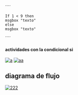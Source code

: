 ´´´´

    If 1 < 9 then 
    msgbox "texto"
    else 
    msgbox "texto"

´´´´
#### actividades con la condicional **si**
<a href="https://ibb.co/8KGvcHK"><img src="https://i.ibb.co/8KGvcHK/a.jpg" alt="a" border="0"></a>
<a href="https://ibb.co/dJtzMDj"><img src="https://i.ibb.co/dJtzMDj/aa.jpg" alt="aa" border="0"></a>

## diagrama de flujo 

<a href="https://ibb.co/d0tygPp"><img src="https://i.ibb.co/d0tygPp/222.jpg" alt="222" border="0"></a>

